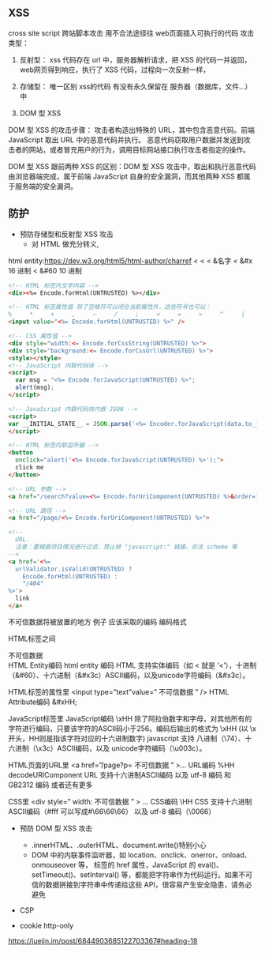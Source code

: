 ## XSS
cross site script 跨站脚本攻击
用不合法途径往 web页面插入可执行的代码 
攻击类型：
1. 反射型：
   xss 代码存在 url 中，服务器解析请求，把 XSS 的代码一并返回，web网页得到响应，执行了 XSS 代码，过程向一次反射一样，
2. 存储型：
   唯一区别 xss的代码 有没有永久保留在 服务器（数据库，文件...）中

3. DOM 型 XSS

DOM 型 XSS 的攻击步骤：
攻击者构造出特殊的 URL，其中包含恶意代码。前端 JavaScript 取出 URL 中的恶意代码并执行。
恶意代码窃取用户数据并发送到攻击者的网站，或者冒充用户的行为，调用目标网站接口执行攻击者指定的操作。

DOM 型 XSS 跟前两种 XSS 的区别：DOM 型 XSS 攻击中，取出和执行恶意代码由浏览器端完成，属于前端 JavaScript 自身的安全漏洞，而其他两种 XSS 都属于服务端的安全漏洞。



## 防护
- 预防存储型和反射型 XSS 攻击
  - 对 HTML 做充分转义,

html entity:https://dev.w3.org/html5/html-author/charref
<
&lt; &LT;     &名字
&#x0003C;     &#x 16 进制
&#60;         &#60 10 进制
```html
<!-- HTML 标签内文字内容 -->
<div><%= Encode.forHtml(UNTRUSTED) %></div>

<!-- HTML 标签属性值 除了空格符可以闭合当前属性外，这些符号也可以：
%     *     +     ,     –     /     ;     <     =     >     ^     |     `(反单引号，IE会认为它是单引号) all.width -->
<input value="<%= Encode.forHtml(UNTRUSTED) %>" />

<!-- CSS 属性值 -->
<div style="width:<= Encode.forCssString(UNTRUSTED) %>">
<div style="background:<= Encode.forCssUrl(UNTRUSTED) %>">
<style></style>
<!-- JavaScript 内联代码块 -->
<script>
  var msg = "<%= Encode.forJavaScript(UNTRUSTED) %>";
  alert(msg);
</script>

<!-- JavaScript 内联代码块内嵌 JSON -->
<script>
var __INITIAL_STATE__ = JSON.parse('<%= Encoder.forJavaScript(data.to_json) %>');
</script>

<!-- HTML 标签内联监听器 -->
<button
  onclick="alert('<%= Encode.forJavaScript(UNTRUSTED) %>');">
  click me
</button>

<!-- URL 参数 -->
<a href="/search?value=<%= Encode.forUriComponent(UNTRUSTED) %>&order=1#top">

<!-- URL 路径 -->
<a href="/page/<%= Encode.forUriComponent(UNTRUSTED) %>">

<!--
  URL.
  注意：要根据项目情况进行过滤，禁止掉 "javascript:" 链接、非法 scheme 等
-->
<a href='<%=
  urlValidator.isValid(UNTRUSTED) ?
    Encode.forHtml(UNTRUSTED) :
    "/404"
%>'>
  link
</a>
```

不可信数据将被放置的地方	例子	应该采取的编码	编码格式

HTML标签之间	<div> 不可信数据 </div>	HTML Entity编码	html entity 编码
HTML 支持实体编码（如 &lt; 就是 ‘<’），十进制（&#60）、十六进制（&#x3c）ASCII编码，以及unicode字符编码（&#x3c）。

HTML标签的属性里	 <input type=”text”value=” 不可信数据 ” />	    HTML Attribute编码    	&#xHH;

JavaScript标签里	<script> var msg = ” 不可信数据 ” </script>   	JavaScript编码       	\xHH
除了阿拉伯数字和字母，对其他所有的字符进行编码，只要该字符的ASCII码小于256。编码后输出的格式为 \xHH (以 \x 开头，HH则是指该字符对应的十六进制数字)
javascript 支持 八进制（\74）、十六进制（\x3c）ASCII编码，以及 unicode字符编码（\u003c）。

HTML页面的URL里	<a href=”/page?p= 不可信数据 ” >…</a>	         URL编码	            %HH  decodeURIComponent
URL 支持十六进制ASCII编码 以及 utf-8 编码 和 GB2312 编码 或者还有更多

CSS里	           <div style=” width: 不可信数据 ” > … </div>	   CSS编码	           \HH
CSS 支持十六进制ASCII编码（#fff 可以写成#\66\66\66） 以及 utf-8 编码（\0066）


- 预防 DOM 型 XSS 攻击
  - .innerHTML、.outerHTML、document.write()特别小心
  - DOM 中的内联事件监听器，如 location、onclick、onerror、onload、onmouseover 等，<a> 标签的 href 属性，JavaScript 的 eval()、setTimeout()、setInterval() 等，都能把字符串作为代码运行。如果不可信的数据拼接到字符串中传递给这些 API，很容易产生安全隐患，请务必避免

- CSP
- cookie http-only


https://juejin.im/post/6844903685122703367#heading-18